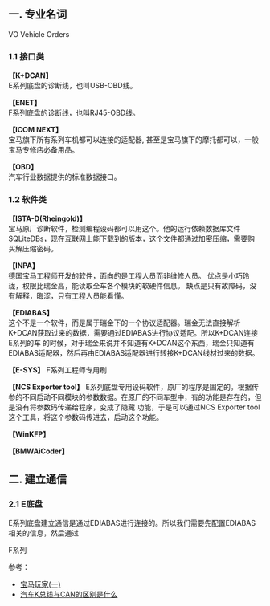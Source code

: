 
##  **一. 专业名词**


VO Vehicle Orders


### **1.1 接口类**

**【K+DCAN】** <br>
E系列底盘的诊断线，也叫USB-OBD线。

**【ENET】** <br>
F系列底盘的诊断线，也叫RJ45-OBD线。

**【ICOM NEXT】** <br>
宝马旗下所有系列车机都可以连接的适配器, 甚至是宝马旗下的摩托都可以，一般宝马专修店必备用品。

**【OBD】** <br>
汽车行业数据提供的标准数据接口。

### **1.2 软件类**
**【ISTA-D(Rheingold)】** <br>
宝马原厂诊断软件，检测编程设码都可以用这个。他的运行依赖数据库文件SQLiteDBs，现在互联网上能下载到的版本，这个文件都通过加密压缩，需要购买解压缩密码。

**【INPA】** <br>
德国宝马工程师开发的软件，面向的是工程人员而非维修人员。
优点是小巧玲珑，权限比瑞金高，能读取全车各个模块的软硬件信息。
缺点是只有故障码，没有解释，晦涩，只有工程人员能看懂。

**【EDIABAS】** <br>
这个不是一个软件，而是属于瑞金下的一个协议适配器。瑞金无法直接解析K+DCAN获取过来的数据，需要通过EDIABAS进行协议适配。所以K+DCAN连接E系列的车
的时候，对于瑞金来说并不知道有K+DCAN这个东西，瑞金只知道有EDIABAS适配器，然后再由EDIABAS适配器进行转接K+DCAN线材过来的数据。

**【E-SYS】**
F系列工程师专用刷

**【NCS Exporter tool】**
E系列底盘专用设码软件，原厂的程序是固定的。根据传参的不同启动不同模块的参数数据。在原厂的不同车型中，有的功能是存在的，但是没有将参数码传递给程序，变成了隐藏
功能，于是可以通过NCS Exporter tool这个工具，将这个参数码传进去，启动这个功能。

**【WinKFP】**

**【BMWAiCoder】**


## 二. 建立通信
### 2.1 E底盘
E系列底盘建立通信是通过EDIABAS进行连接的。所以我们需要先配置EDIABAS相关的信息，然后通过



F系列



参考：

- [宝马玩家(一)](https://zhuanlan.zhihu.com/p/26628820)
- [汽车K总线与CAN的区别是什么](https://m.elecfans.com/article/1221098.html#:~:text=K%E7%BA%BF%E4%B8%80%E8%88%AC%E7%94%A8%E4%BA%8E,%E9%AB%98%E4%BD%8D%E7%BA%BF%E5%92%8C%E5%9C%B0%E4%BD%8D%E7%BA%BF%E3%80%82)




